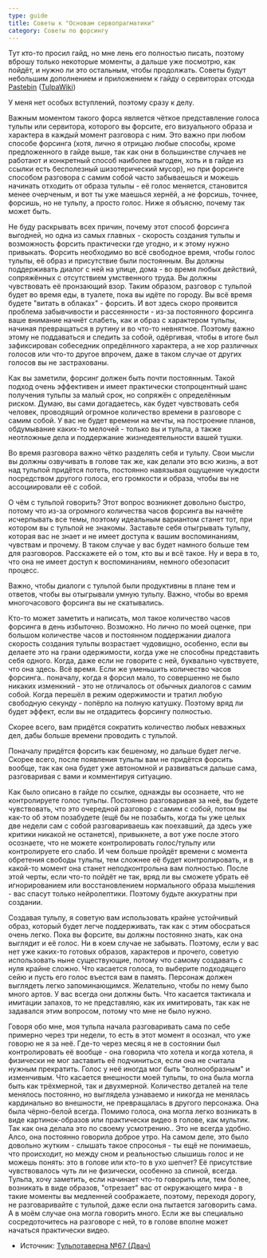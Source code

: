 ```yaml
---
type: guide
title: Советы к "Основам сервопрагматики"
category: Советы по форсингу
---
```




Тут кто-то просил гайд, но мне лень его полностью писать, поэтому вброшу только некоторые моменты, а дальше уже посмотрю, как пойдёт, и нужно ли это остальным, чтобы продолжать. Советы будут небольшим дополнением и приложением к гайду о сервиторах отсюда [Pastebin](http://pastehtml.com/view/bw78toxfj.html) ([TulpaWiki](/основы_сервопрагматики))

У меня нет особых вступлений, поэтому сразу к делу.

Важным моментом такого форса является чёткое представление голоса тульпы или сервитора, которого вы форсите, его визуального образа и характера в каждый момент разговора с ним. Это важно при любом способе форсинга (хотя, лично я отрицаю любые способы, кроме предложенного в гайде выше, так как они в большинстве случаев не работают и конкретный способ наиболее выгоден, хоть и в гайде из ссылки есть бесполезный шизотерический мусор), но при форсинге способом разговора с самим собой часто забываешься и можешь начинать отходить от образа тульпы - её голос меняется, становится менее очерченым, и вот ты уже маешься хернёй, а не форсишь, точнее, форсишь, но не тульпу, а просто голос. Ниже я объясню, почему так может быть.

Не буду раскрывать всех причин, почему этот способ форсинга выгодней, но одна из самых главных - скорость создания тульпы и возможность форсить практически где угодно, и к этому нужно привыкать. Форсить необходимо во всё свободное время, чтобы голос тульпы, её образ и присутствие были постоянным. Вы должны поддерживать диалог с ней на улице, дома - во время любых действий, сопряжённых с отсутствием умственного труда. Вы должны чувствовать её пронзающий взор. Таким образом, разговор с тульпой будет во время еды, в туалете, пока вы идёте по городу. Вы всё время будете "витать в облаках" - форсить. И вот здесь скоро проявится проблема забывчивости и рассеянности - из-за постоянного форсинга ваше внимание начнёт слабеть, как и образ с характером тульпы, начиная превращаться в рутину и во что-то невнятное. Поэтому важно этому не поддаваться и следить за собой, одёргивая, чтобы в итоге был зафиксирован собеседник опредёлнного характера, а не хор различных голосов или что-то другое впрочем, даже в таком случае от других голосов вы не застрахованы.

Как вы заметили, форсинг должен быть почти постоянным. Такой подход очень эффективен и имеет практически стопроцентный шанс получения тульпы за малый срок, но сопряжён с определённым риском. Думаю, вы сами догадаетесь, как будет чувствовать себя человек, проводящий огромное количество времени в разговоре с самим собой. У вас не будет времени на мечты, на построение планов, обдумывание каких-то мелочей - только вы и тульпа, а также неотложные дела и поддержание жизнедеятельности вашей тушки.

Во время разговора важно чётко разделять себя и тульпу. Свои мысли вы должны озвучивать в голове так же, как делали это всю жизнь, а вот над тульпой придётся потеть, постоянно навязывая ощущение чуждости посредством другого голоса, его громкости и образа, чтобы вы не ассоциировали её с собой.

О чём с тульпой говорить? Этот вопрос возникнет довольно быстро, потому что из-за огромного количества часов форсинга вы начнёте исчерпывать все темы, поэтому идеальным вариантом станет тот, при котором вы с тульпой не знакомы. Заставьте себя отыгрывать тульпу, которая вас не знает и не имеет доступа к вашим воспоминаниям, чувствам и прочему. В таком случае у вас будет намного больше тем для разговоров. Расскажете ей о том, кто вы и всё такое. Ну и вера в то, что она не имеет доступ к воспоминаниям, немного обезопасит процесс.

Важно, чтобы диалоги с тульпой были продуктивны в плане тем и ответов, чтобы вы отыгрывали умную тульпу. Важно, чтобы во время многочасового форсинга вы не скатывались.

Кто-то может заметить и написать, мол такое количество часов форсинга в день избыточно. Возможно. Но лично по моей оценке, при большом количестве часов и постоянном поддержании диалога скорость создания тульпы возрастает чудовищно, особенно, если вы делаете это на грани одержимости, когда уже не способны представить себя одного. Когда, даже если не говорите с ней, буквально чувствуете, что она здесь. Всё время. Если же уменьшить количество часов форсинга.. поначалу, когда я форсил мало, то совершенно не было никаких изменкний - это не отличалось от обычных диалогов с самим собой. Когда перешёл в режим одержимости и тратил любую свободную секунду - попёрло на полную катушку. Поэтому вряд ли будет эффект, если вы не отдадитесь форсингу полностью.

Скорее всего, вам придётся сократить количество любых неважных дел, дабы больше времени проводить с тульпой.

Поначалу придётся форсить как бешеному, но дальше будет легче. Скорее всего, после появления тульпы вам не придётся форсить вообще, так как она будет уже автономной и развиваться дальше сама, разговаривая с вами и комментируя ситуацию.

Как было описано в гайде по ссылке, однажды вы осознаете, что не контролируете голос тульпы. Постоянно разговаривая за неё, вы будете чувствовать, что это очередной разговор с самим с собой, потом вы как-то об этом позабудете (ещё бы не позабыть, когда ты уже целых две недели сам с собой разговариваешь как поехавший, да здесь уже критики никакой не останется), привыкнете, а вот уже после этого осознаете, что не можете контролировать голос/тульпу или контролируете его слабо. И чем больше пройдёт времени с момента обретения свободы тульпы, тем сложнее её будет контролировать, и в какой-то момент она станет неподконтрольна вам полностью. После этой черты, если что-то пойдёт не так, вряд ли вы сможете убрать её игнорированием или восстановлением нормального образа мышления - вас спасут только нейролептики. Поэтому будьте аккуратны при создании.

Создавая тульпу, я советую вам использовать крайне устойчивый образ, который будет легче поддерживать, так как с этим обосраться очень легко. Пока вы форсите, вы должны постоянно знать, как она выглядит и её голос. Ни в коем случае не забывать. Поэтому, если у вас нет уже каких-то готовых образов, характеров и прочего, советую использовать ныне существующие, потому что самому создавать с нуля крайне сложно. Что касается голоса, то выберите подходящего сейю и пусть его голос въестся вам в память. Персонаж должен выглядеть легко запоминающимся. Желательно, чтобы по нему было много артов. У вас всегда они должны быть. Что касается тактикала и имитации запахов, то не представляю, как их имитировать, так как не задавался этим вопросом, потому что мне не было нужно.

Говоря обо мне, моя тульпа начала разговаривать сама по себе примерно через три недели, то есть в этот момент я осознал, что уже говорю не я за неё. Где-то через месяц я не в состоянии был контролировать её вообще - она говорила что хотела и когда хотела, я физически не мог заставить её подчиниться, если она не считала нужным прекратить. Голос у неё иногда мог быть "волнообразным" и изменчивым. Что касается внешности моей тульпы, то она была могла быть как трёхмерной, так и двухмерной. Количество деталей на теле менялось постоянно, но выглядела узнаваемо и никогда не менялась кардинально во внешности, не превращалась в другого персонажа. Она была чёрно-белой всегда. Помимо голоса, она могла легко возникать в виде картинок-образов или практически видео в голове, как мультик. Так как она делала это по своему усмотрению.. Это не всегда удобно. Алсо, она постоянно говорила доброе утро. На самом деле, это было довольно жутким - слышать такое спросонья - ты ещё не понимаешь, что происходит, но между сном и реальностью слышишь голос и не можешь понять: это в голове или кто-то в ухо шепчет? Её присутствие чувствовалось чуть ли не физически, особенно за спиной, всегда. Тульпа, хочу заметить, если начинает что-то говорить или, тем более, возникать в виде образов, "отрезает" вас от окружающего мира - в такие моменты вы медленней соображаете, поэтому, переходя дорогу, не разговаривайте с тульпой, даже если она пытается заговорить сама. А в моём случае она могла говорить много. Если же вы специально сосредоточитесь на разговоре с ней, то в голове вполне может начаться практически видео.

* Источник: [Тульпотаверна №67 (Двач)](https://2ch.hk/se/res/52203.html#52218)
